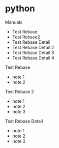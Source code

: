 # python
Manuals
- Test Rebase
- Test Rebase2
- Test Rebase Detail
- Test Rebase Detail 2
- Test Rebase Detail 3
- Test Rebase Detail 4


Test Rebase
- note 1
- note 2

Test Rebase 2
- note 1
- note 2
- note 3

Test Rebase Detail
- note 1
- note 2
- note 3
